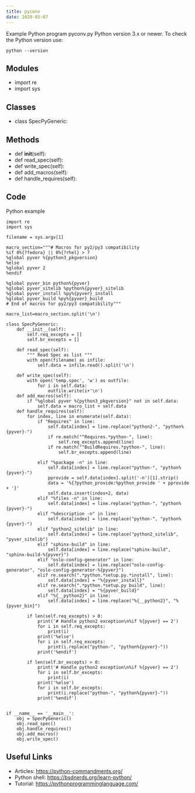 ```yaml
---
title: pyconv
date: 2020-05-07
---
```

Example Python program pyconv.py
Python version 3.x or newer.
To check the Python version use:

    python --version

## Modules

* import re
* import sys

## Classes

* class SpecPyGeneric:

## Methods

* def __init__(self):
* def read_spec(self):
* def write_spec(self):
* def add_macros(self):
* def handle_requires(self):

## Code

Python example

    import re
    import sys
    
    filename = sys.argv[1]
    
    macro_section="""# Macros for py2/py3 compatibility
    %if 0%{?fedora} || 0%{?rhel} > 7
    %global pyver %{python3_pkgversion}
    %else
    %global pyver 2
    %endif
    
    %global pyver_bin python%{pyver}
    %global pyver_sitelib %python%{pyver}_sitelib
    %global pyver_install %py%{pyver}_install
    %global pyver_build %py%{pyver}_build
    # End of macros for py2/py3 compatibility"""
    
    macro_list=macro_section.split('\n')
    
    class SpecPyGeneric:
        def __init__(self):
            self.req_excepts = []
            self.br_excepts = []
    
        def read_spec(self):
            """ Read Spec as list """
            with open(filename) as infile:
                self.data = infile.read().split('\n')
    
        def write_spec(self):
            with open('temp.spec', 'w') as outfile:
                for i in self.data:
                    outfile.write(i+'\n')
        def add_macros(self):
            if "%global pyver %{python3_pkgversion}" not in self.data:
                self.data = macro_list + self.data
        def handle_requires(self):
            for index, line in enumerate(self.data):
                if "Requires" in line:
                    self.data[index] = line.replace("python2-", "python%{pyver}-")
                    if re.match("^Requires.*python-", line):
                        self.req_excepts.append(line)
                    if re.match("^BuildRequires.*python-", line):
                        self.br_excepts.append(line)
                 
                elif "%package -n" in line:
                    self.data[index] = line.replace("python-", "python%{pyver}-")
                    pprovide = self.data[index].split('-n')[1].strip()
                    data = '%{?python_provide:%python_provide ' + pprovide + '}'
                    self.data.insert(index+2, data)
                elif "%files -n" in line:
                    self.data[index] = line.replace("python-", "python%{pyver}-")
                elif "%description -n" in line:
                    self.data[index] = line.replace("python-", "python%{pyver}-")
                elif "python2_sitelib" in line:
                    self.data[index] = line.replace("python2_sitelib", "pyver_sitelib")
                elif "sphinx-build" in line:
                    self.data[index] = line.replace("sphinx-build", "sphinx-build-%{pyver}")
                elif "oslo-config-generator" in line:
                    self.data[index] = line.replace("oslo-config-generator", "oslo-config-generator-%{pyver}")
                elif re.search(".*python.*setup.py.*install", line):
                    self.data[index] = "%{pyver_install}"
                elif re.search(".*python.*setup.py build", line):
                    self.data[index] = "%{pyver_build}"
                elif "%{__python2}" in line:
                    self.data[index] = line.replace("%{__python2}", "%{pyver_bin}")
    
            if len(self.req_excepts) > 0:
                print('# Handle python2 exception\n%if %{pyver} == 2')
                for i in self.req_excepts:
                    print(i)
                print('%else')
                for i in self.req_excepts:
                    print(i.replace("python-", "python%{pyver}-"))
                print('%endif')
    
            if len(self.br_excepts) > 0:
                print('# Handle python2 exception\n%if %{pyver} == 2')
                for i in self.br_excepts:
                    print(i)
                print('%else')
                for i in self.br_excepts:
                    print(i.replace("python-", "python%{pyver}-"))
                print('%endif')
                
            
    if __name__ == '__main__':
        obj = SpecPyGeneric()
        obj.read_spec()
        obj.handle_requires()
        obj.add_macros()
        obj.write_spec()
    

## Useful Links

- Articles: https://python-commandments.org/
- Python shell: https://bsdnerds.org/learn-python/
- Tutorial: https://pythonprogramminglanguage.com/
